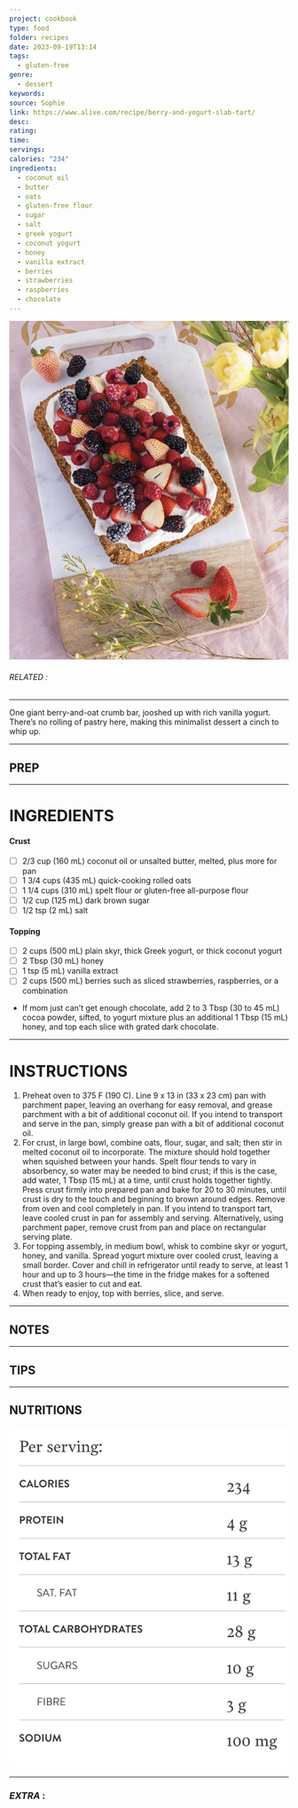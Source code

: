 ```yaml
---
project: cookbook
type: food
folder: recipes
date: 2023-09-19T13:14
tags:
  - gluten-free
genre:
  - dessert
keywords: 
source: Sophie
link: https://www.alive.com/recipe/berry-and-yogurt-slab-tart/
desc: 
rating: 
time: 
servings: 
calories: "234"
ingredients:
  - coconut oil
  - butter
  - oats
  - gluten-free flour
  - sugar
  - salt
  - greek yogurt
  - coconut yogurt
  - honey
  - vanilla extract
  - berries
  - strawberries
  - raspberries
  - chocolate
---
```


![IMAGE](image_166.png)

###### *RELATED* : 
---
One giant berry-and-oat crumb bar, jooshed up with rich vanilla yogurt. There’s no rolling of pastry here, making this minimalist dessert a cinch to whip up.

---
## PREP



---
# INGREDIENTS

#### **Crust**
    
- [ ] 2/3 cup (160 mL) coconut oil or unsalted butter, melted, plus more for pan
- [ ] 1 3/4 cups (435 mL) quick-cooking rolled oats
- [ ] 1 1/4 cups (310 mL) spelt flour or gluten-free all-purpose flour
- [ ] 1/2 cup (125 mL) dark brown sugar
- [ ] 1/2 tsp (2 mL) salt
    
#### **Topping**

- [ ] 2 cups (500 mL) plain skyr, thick Greek yogurt, or thick coconut yogurt 
- [ ] 2 Tbsp (30 mL) honey
- [ ] 1 tsp (5 mL) vanilla extract
- [ ] 2 cups (500 mL) berries such as sliced strawberries, raspberries, or a combination

- If mom just can’t get enough chocolate, add 2 to 3 Tbsp (30 to 45 mL) cocoa powder, sifted, to yogurt mixture plus an additional 1 Tbsp (15 mL) honey, and top each slice with grated dark chocolate.


---
# INSTRUCTIONS

1. Preheat oven to 375 F (190 C). Line 9 x 13 in (33 x 23 cm) pan with parchment paper, leaving an overhang for easy removal, and grease parchment with a bit of additional coconut oil. If you intend to transport and serve in the pan, simply grease pan with a bit of additional coconut oil.
2. For crust, in large bowl, combine oats, flour, sugar, and salt; then stir in melted coconut oil to incorporate. The mixture should hold together when squished between your hands. Spelt flour tends to vary in absorbency, so water may be needed to bind crust; if this is the case, add water, 1 Tbsp (15 mL) at a time, until crust holds together tightly. Press crust firmly into prepared pan and bake for 20 to 30 minutes, until crust is dry to the touch and beginning to brown around edges. Remove from oven and cool completely in pan. If you intend to transport tart, leave cooled crust in pan for assembly and serving. Alternatively, using parchment paper, remove crust from pan and place on rectangular serving plate.
3. For topping assembly, in medium bowl, whisk to combine skyr or yogurt, honey, and vanilla. Spread yogurt mixture over cooled crust, leaving a small border. Cover and chill in refrigerator until ready to serve, at least 1 hour and up to 3 hours—the time in the fridge makes for a softened crust that’s easier to cut and eat.
4. When ready to enjoy, top with berries, slice, and serve.

---
## NOTES



---
## TIPS



---
## NUTRITIONS

![IMAGE](image_167.png)


---
### *EXTRA* :



